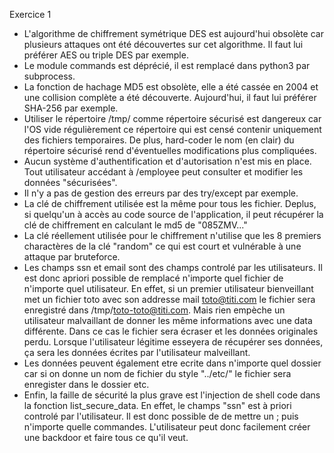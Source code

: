 Exercice 1

- L'algorithme de chiffrement symétrique DES est aujourd'hui obsolète car plusieurs attaques ont été découvertes sur cet algorithme. Il faut lui préférer AES ou triple DES par exemple.
- Le module commands est déprécié, il est remplacé dans python3 par subprocess.
- La fonction de hachage MD5 est obsolète, elle a été cassée en 2004 et une collision complète a été découverte. Aujourd'hui, il faut lui préférer SHA-256 par exemple.
-  Utiliser le répertoire /tmp/ comme répertoire sécurisé est dangereux car l'OS vide régulièrement ce répertoire qui est censé contenir uniquement des fichiers temporaires. De plus, hard-coder le nom (en clair) du répertoire sécurisé rend d'éventuelles modifications plus compliquées.
- Aucun système d'authentification et d'autorisation n'est mis en place. Tout utilisateur accédant à /employee peut consulter et modifier les données "sécurisées".
- Il n'y a pas de gestion des erreurs par des try/except par exemple.
- La clé de chiffrement utilisée est la même pour tous les fichier. Deplus, si quelqu'un à accès au code source de l'application, il peut récupérer la clé de chiffrement en calculant le md5 de "085ZMV..."
- La clé réellement utilisée pour le chiffrement n'utilise que les 8 premiers charactères de la clé "random" ce qui est court et vulnérable à une attaque par bruteforce.
- Les champs ssn et email sont des champs controlé par les utilisateurs. Il est donc apriori possible de remplacé n'importe quel fichier de n'importe quel utilisateur. En effet, si un premier utilisateur bienveillant met un fichier toto avec son addresse mail toto@titi.com le fichier sera enregistré dans /tmp/toto-toto@titi.com. Mais rien empèche un utilisateur malvaillant de donner les même informations avec une data différente. Dans ce cas le fichier sera écraser et les données originales perdu. Lorsque l'utilisateur légitime esseyera de récupérer ses données, ça sera les données écrites par l'utilisateur malveillant.
- Les données peuvent également etre ecrite dans n'importe quel dossier car si on donne un nom de fichier du style "../etc/" le fichier sera enregister dans le dossier etc.
- Enfin, la faille de sécurité la plus grave est l'injection de shell code dans la fonction list_secure_data. En effet, le champs "ssn" est à priori controlé par l'utilisateur. Il est donc possible de de mettre un ; puis n'importe quelle commandes. L'utilisateur peut donc facilement créer une backdoor et faire tous ce qu'il veut.
